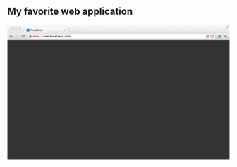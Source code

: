 ## My favorite web application ##

<img src="/images/tweetdeck.png">

<style scoped>
  @host {
    background: #FFF;
  }
</style>

<script type="speaker-notes">
- By far my favorite web application.
- Does not do well without JavaScript.
  - Which is fine considering the audience.
</script>
